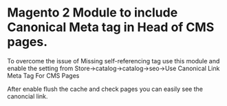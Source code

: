 # Magento 2 Module to include Canonical Meta tag in Head of CMS pages.
To overcome the issue of Missing self-referencing tag use this module and enable the setting from Store->catalog->catalog->seo->Use Canonical Link Meta Tag For CMS Pages

After enable flush the cache and check pages you can easily see the canoncial link.
